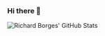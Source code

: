 ### Hi there 👋

<!--
**richardborgescc/richardborgescc** is a ✨ _special_ ✨ repository because its `README.md` (this file) appears on your GitHub profile.

Here are some ideas to get you started:

- 🔭 I’m currently working on ...
- 🌱 I’m currently learning ...
- 👯 I’m looking to collaborate on ...
- 🤔 I’m looking for help with ...
- 💬 Ask me about ...
- 📫 How to reach me: ...
- 😄 Pronouns: ...
- ⚡ Fun fact: ...
-->

![Richard Borges' GitHub Stats](https://github-readme-stats.vercel.app/api?username=richardborgescc&show_icons=true&count_private=true&theme=vue)
